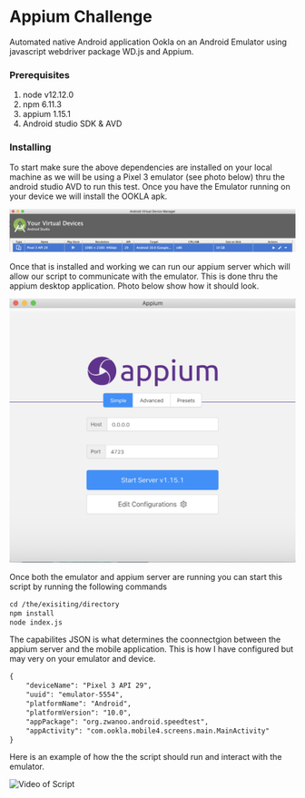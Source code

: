 # Appium Challenge 

 Automated native Android application Ookla on an Android Emulator using javascript webdriver package WD.js and Appium.


### Prerequisites

1. node v12.12.0
2. npm 6.11.3
3. appium 1.15.1
4. Android studio SDK & AVD


### Installing

To start make sure the above dependencies are installed on your local machine as we will be using a Pixel 3 emulator (see photo below) thru the android studio AVD to run this test. Once you have the Emulator running on your device we will install the OOKLA apk. 

![Image of AVD](avd.png)

Once that is installed and working we can run our appium server which will allow our script to communicate with the emulator. This is done thru the appium desktop application. Photo below show how it should look.

![Image of Appium](appium.png)

Once both the emulator and appium server are running you can start this script by running the following commands

```
cd /the/exisiting/directory
npm install
node index.js
```

The capabilites JSON is what determines the coonnectgion between the appium server and the mobile application. This is how I have configured but may very on your emulator and device. 

```
{ 
    "deviceName": "Pixel 3 API 29", 
    "uuid": "emulator-5554", 
    "platformName": "Android", 
    "platformVersion": "10.0", 
    "appPackage": "org.zwanoo.android.speedtest", 
    "appActivity": "com.ookla.mobile4.screens.main.MainActivity" 
}

```

Here is an example of how the the script should run and interact with the emulator. 

![Video of Script](appium-screen-record.gif)





